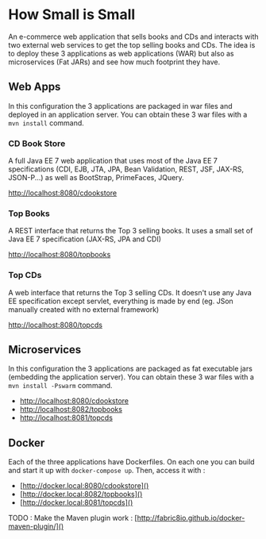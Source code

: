 # How Small is Small

An e-commerce web application that sells books and CDs and interacts with two external web services to get the top selling books and CDs. The idea is to deploy these 3 applications as web applications (WAR) but also as microservices (Fat JARs) and see how much footprint they have. 

## Web Apps

In this configuration the 3 applications are packaged in war files and deployed in an application server. You can obtain these 3 war files with a `mvn install` command.

### CD Book Store

A full Java EE 7 web application that uses most of the Java EE 7 specifications (CDI, EJB, JTA, JPA, Bean Validation, REST, JSF, JAX-RS, JSON-P...) as well as BootStrap, PrimeFaces, JQuery. 

[http://localhost:8080/cdookstore]()

### Top Books

A REST interface that returns the Top 3 selling books. It uses a small set of Java EE 7 specification (JAX-RS, JPA and CDI)

[http://localhost:8080/topbooks]()

### Top CDs

A web interface that returns the Top 3 selling CDs. It doesn't use any Java EE specification except servlet, everything is made by end (eg. JSon manually created with no external framework)

[http://localhost:8080/topcds]()

## Microservices

In this configuration the 3 applications are packaged as fat executable jars (embedding the application server). You can obtain these 3 war files with a `mvn install -Pswarm` command.

* [http://localhost:8080/cdookstore]()
* [http://localhost:8082/topbooks]()
* [http://localhost:8081/topcds]()

## Docker

Each of the three applications have Dockerfiles. On each one you can build and start it up with `docker-compose up`. Then, access it with : 

* [http://docker.local:8080/cdookstore]()
* [http://docker.local:8082/topbooks]()
* [http://docker.local:8081/topcds]()

TODO : Make the Maven plugin work : [http://fabric8io.github.io/docker-maven-plugin/]()
